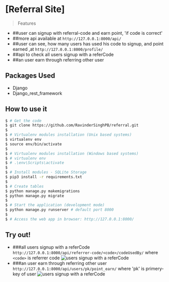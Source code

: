 # [Referral Site]

> Features

- ##user can signup with referral-code and earn point, 'if code is correct'
- ##more api available at `http://127.0.0.1:8000/api/`
- ##user can see, how many users has used his code to signup, and point earned ,at `http://127.0.0.1:8000/profile/`
- ##api to check all users signup with a referCode 
- ##an user earn through referring other user 
  

## Packages Used 

- Django 
- Django_rest_framework

## How to use it

```bash
$ # Get the code
$ git clone https://github.com/RavinderSinghPB/referral.git
$
$ # Virtualenv modules installation (Unix based systems)
$ virtualenv env
$ source env/bin/activate
$
$ # Virtualenv modules installation (Windows based systems)
$ # virtualenv env
$ # .\env\Scripts\activate
$
$ # Install modules - SQLite Storage
$ pip3 install -r requirements.txt
$
$ # Create tables
$ python manage.py makemigrations
$ python manage.py migrate
$
$ # Start the application (development mode)
$ python manage.py runserver # default port 8000
$
$ # Access the web app in browser: http://127.0.0.1:8000/
```


## Try out! 

- ###all users signup with a referCode `http://127.0.0.1:8000/api/referrer-code/<code>/codeUsedBy/` where `<code>` is referrer code
    ![users signup with a referCode](z-readmdpic/Refer-Code-usedBy-–-Django-REST-framework.png)
- ###an user earn through referring other user `http://127.0.0.1:8000/api/users/pk/point_earn/` where 'pk' is primery-key of user
    ![users signup with a referCode](z-readmdpic/User-point-–-Django-REST-framework.png)